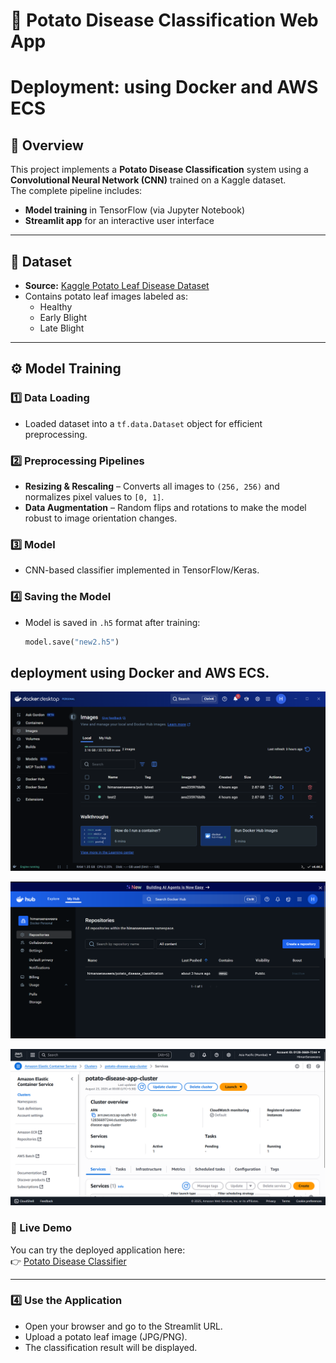 # 🥔 Potato Disease Classification Web App 
# Deployment: using **Docker** and **AWS ECS**

## 📌 Overview

This project implements a **Potato Disease Classification** system using a **Convolutional Neural Network (CNN)** trained on a Kaggle dataset.  
The complete pipeline includes:

- **Model training** in TensorFlow (via Jupyter Notebook)
- **Streamlit app** for an interactive user interface

---

## 📂 Dataset

- **Source:** [Kaggle Potato Leaf Disease Dataset](https://www.kaggle.com/datasets/arjuntejaswi/plant-village)
- Contains potato leaf images labeled as:
  - Healthy
  - Early Blight
  - Late Blight

---

## ⚙️ Model Training

### 1️⃣ Data Loading

- Loaded dataset into a `tf.data.Dataset` object for efficient preprocessing.

### 2️⃣ Preprocessing Pipelines

- **Resizing & Rescaling** – Converts all images to `(256, 256)` and normalizes pixel values to `[0, 1]`.
- **Data Augmentation** – Random flips and rotations to make the model robust to image orientation changes.

### 3️⃣ Model

- CNN-based classifier implemented in TensorFlow/Keras.

### 4️⃣ Saving the Model

- Model is saved in `.h5` format after training:
  ```python
  model.save("new2.h5")
  ```

## deployment using **Docker** and **AWS ECS**.

<p align="center">
  <img src="Potato_Disease_Classification/results/Images.png" width="800">
</p>

<p align="center">
  <img src="Potato_Disease_Classification/results/DockerHub.png" width="800">
</p>

<p align="center">
  <img src="Potato_Disease_Classification/results/clucter.png" width="800">
</p>



### 🚀 Live Demo

You can try the deployed application here:  
👉 [Potato Disease Classifier](http://43.204.141.23:8501/)

---

### 4️⃣ Use the Application

- Open your browser and go to the Streamlit URL.
- Upload a potato leaf image (JPG/PNG).
- The classification result will be displayed.
